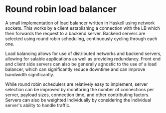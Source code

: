 # Round robin load balancer

A small implementation of load balancer written in Haskell using network sockets.
This works by a client establishing a connection with the LB which then
forwards the request to a backend server.
Backend servers are selected using round robin scheduling, continuously
cycling through each one.

Load balancing allows for use of distributed networks and backend servers,
allowing for salable applications as well as providing redundancy.
Front end and client side servers can also be generally agnostic to the use of a load balancer,
which can significantly reduce downtime and can improve bandwidth significantly.

While round robin schedulers are relatively easy to implement,
server selection can be improved by monitoring the number of connections per server,
payload sizes, connection time, and other contributing factors.
Servers can also be weighted individually by considering the individual server's
ability to handle traffic.
